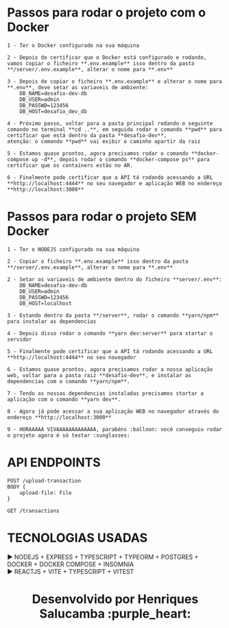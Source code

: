 # Passos para rodar o projeto com o Docker

```
1 - Ter o Docker configurado na sua máquina

2 - Depois de certificar que o Docker está configurado e rodando, vamos copiar o ficheiro **.env.example** isso dentro da pasta **/server/.env.example**, alterar o nome para **.env**

3 - Depois de copiar o ficheiro **.env.example** e alterar o nome para **.env**, deve setar as variaveis de ambiente: 
    DB_NAME=desafio-dev-db
    DB_USER=admin
    DB_PASSWD=123456
    DB_HOST=desafio_dev_db

4 - Próximo passo, voltar para a pasta principal rodando o seguinte comando no terminal **cd ..**, em seguida rodar o comando **pwd** para certificar que está dentro da pasta **desafio-dev**,
atenção: o comando **pwd** vai exibir o caminho apartir da raiz

5 - Estamos quase prontos, agora precisamos rodar o comando **docker-compose up -d**, depois rodar o comando **docker-compose ps** para certificar que os containers estão no AR.

6 - Finalmente pode certificar que a API tá rodando acessando a URL **http://localhost:4444** no seu navegador e aplicação WEB no endereço **http://localhost:3000**
```

# Passos para rodar o projeto SEM Docker

```
1 - Ter o NODEJS configurado na sua máquina

2 - Copiar o ficheiro **.env.example** isso dentro da pasta **/server/.env.example**, alterar o nome para **.env**

2 - Setar as variaveis de ambiente dentro do ficheiro **server/.env**: 
    DB_NAME=desafio-dev-db
    DB_USER=admin
    DB_PASSWD=123456
    DB_HOST=localhost

3 - Estando dentro da pasta **/server**, rodar o comando **yarn/npm** para instalar as dependencias

4 - Depois disso rodar o comando **yarn dev:server** para startar o servidor

5 - Finalmente pode certificar que a API tá rodando acessando a URL **http://localhost:4444** no seu navegador

6 - Estamos quase prontos, agora precisamos rodar a nossa aplicação web, voltar para a pasta raiz **desafio-dev**, e instalar as dependencias com o comando **yarn/npm**.

7 - Tendo as nossas dependencias instaladas precisamos startar a aplicação com o comando **yarn dev**.

8 - Agora já pode acessar a sua aplicação WEB no navegador através do endereço **http://localhost:3000**

9 - HORAAAAA VIVAAAAAAAAAAAAA, parabéns :balloon: você conseguiu rodar o projeto agora é só testar :sunglasses:
```


# API ENDPOINTS

```
POST /upload-transaction
BODY {
    upload-file: File
}
```
```
GET /transactions
```

# TECNOLOGIAS USADAS

:arrow_forward: NODEJS + EXPRESS + TYPESCRIPT + TYPEORM + POSTGRES + DOCKER + DOCKER COMPOSE + INSOMNIA
<br>
:arrow_forward: REACTJS + VITE + TYPESCRIPT + VITEST

<h1 align="center">Desenvolvido por Henriques Salucamba :purple_heart:</h1>
